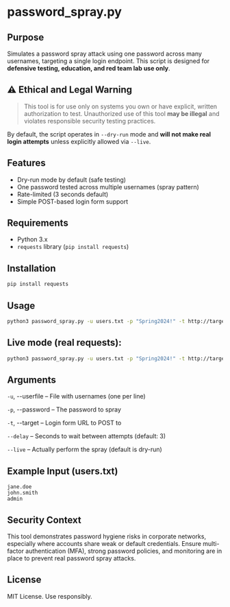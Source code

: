 # password_spray.py

## Purpose

Simulates a password spray attack using one password across many usernames, targeting a single login endpoint. This script is designed for **defensive testing, education, and red team lab use only**.

## ⚠ Ethical and Legal Warning

> This tool is for use only on systems you own or have explicit, written authorization to test.
> Unauthorized use of this tool **may be illegal** and violates responsible security testing practices.

By default, the script operates in `--dry-run` mode and **will not make real login attempts** unless explicitly allowed via `--live`.

## Features

- Dry-run mode by default (safe testing)
- One password tested across multiple usernames (spray pattern)
- Rate-limited (3 seconds default)
- Simple POST-based login form support

## Requirements

- Python 3.x
- `requests` library (`pip install requests`)

## Installation

```bash
pip install requests
```
## Usage
```bash
python3 password_spray.py -u users.txt -p "Spring2024!" -t http://target.local/login
```
## Live mode (real requests):
```bash
python3 password_spray.py -u users.txt -p "Spring2024!" -t http://target.local/login --live
```
## Arguments
`-u`, --userfile – File with usernames (one per line)

`-p`, --password – The password to spray

`-t`, --target – Login form URL to POST to

`--delay` – Seconds to wait between attempts (default: 3)

`--live` – Actually perform the spray (default is dry-run)

## Example Input (users.txt)
```pgsql
jane.doe
john.smith
admin
```
## Security Context
This tool demonstrates password hygiene risks in corporate networks, especially where accounts share weak or default credentials. Ensure multi-factor authentication (MFA), strong password policies, and monitoring are in place to prevent real password spray attacks.

## License
MIT License. Use responsibly.

